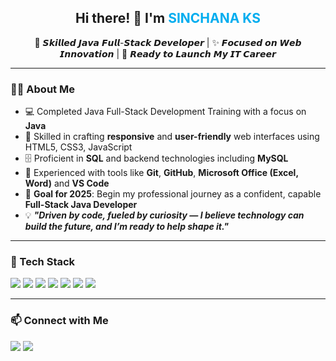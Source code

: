<!-- Centered Header -->
<h2 align="center">Hi there! 👋 I'm <span style="color:#00ADEF;">SINCHANA KS</span></h2>
<p align="center">
  🔧 𝙎𝙠𝙞𝙡𝙡𝙚𝙙 𝙅𝙖𝙫𝙖 𝙁𝙪𝙡𝙡-𝙎𝙩𝙖𝙘𝙠 𝘿𝙚𝙫𝙚𝙡𝙤𝙥𝙚𝙧 | ✨ 𝙁𝙤𝙘𝙪𝙨𝙚𝙙 𝙤𝙣 𝙒𝙚𝙗 𝙄𝙣𝙣𝙤𝙫𝙖𝙩𝙞𝙤𝙣 | 🚀 𝙍𝙚𝙖𝙙𝙮 𝙩𝙤 𝙇𝙖𝙪𝙣𝙘𝙝 𝙈𝙮 𝙄𝙏 𝘾𝙖𝙧𝙚𝙚𝙧
</p>

---

### 👩‍💻 About Me

- 💻 Completed Java Full-Stack Development Training with a focus on **Java**
- 🎨 Skilled in crafting **responsive** and **user-friendly** web interfaces using HTML5, CSS3, JavaScript
- 🗄️ Proficient in **SQL** and backend technologies including **MySQL**
- 🔧 Experienced with tools like **Git**, **GitHub**, **Microsoft Office (Excel, Word)** and **VS Code**
- 🎯 **Goal for 2025**: Begin my professional journey as a confident, capable **Full-Stack Java Developer**
- 💡 **_"Driven by code, fueled by curiosity — I believe technology can build the future, and I’m ready to help shape it."_**

---

### 🧰 Tech Stack

<p>
  <img src="https://img.shields.io/badge/Java-ED8B00?style=for-the-badge&logo=java&logoColor=white"/>
  <img src="https://img.shields.io/badge/HTML5-E34F26?style=for-the-badge&logo=html5&logoColor=white"/>
  <img src="https://img.shields.io/badge/CSS3-1572B6?style=for-the-badge&logo=css3&logoColor=white"/>
  <img src="https://img.shields.io/badge/JavaScript-F7DF1E?style=for-the-badge&logo=javascript&logoColor=black"/>
  <img src="https://img.shields.io/badge/MySQL-005C84?style=for-the-badge&logo=mysql&logoColor=white"/>
  <img src="https://img.shields.io/badge/Git-F05032?style=for-the-badge&logo=git&logoColor=white"/>
  <img src="https://img.shields.io/badge/GitHub-181717?style=for-the-badge&logo=github&logoColor=white"/>
</p>

---

### 📫 Connect with Me

<p>
  <a href="mailto:youremail@example.com"><img src="https://img.shields.io/badge/Email-D14836?style=for-the-badge&logo=gmail&logoColor=white"/></a>
  <a href="https://linkedin.com/in/yourprofile"><img src="https://img.shields.io/badge/LinkedIn-0A66C2?style=for-the-badge&logo=linkedin&logoColor=white"/></a>
</p>
